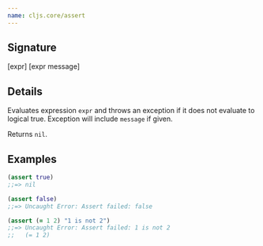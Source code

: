```yaml
---
name: cljs.core/assert
---
```


## Signature
[expr]
[expr message]


## Details

Evaluates expression `expr` and throws an exception if it does not evaluate to
logical true.  Exception will include `message` if given.

Returns `nil`.


## Examples

```clj
(assert true)
;;=> nil

(assert false)
;;=> Uncaught Error: Assert failed: false

(assert (= 1 2) "1 is not 2")
;;=> Uncaught Error: Assert failed: 1 is not 2
;;   (= 1 2)
```